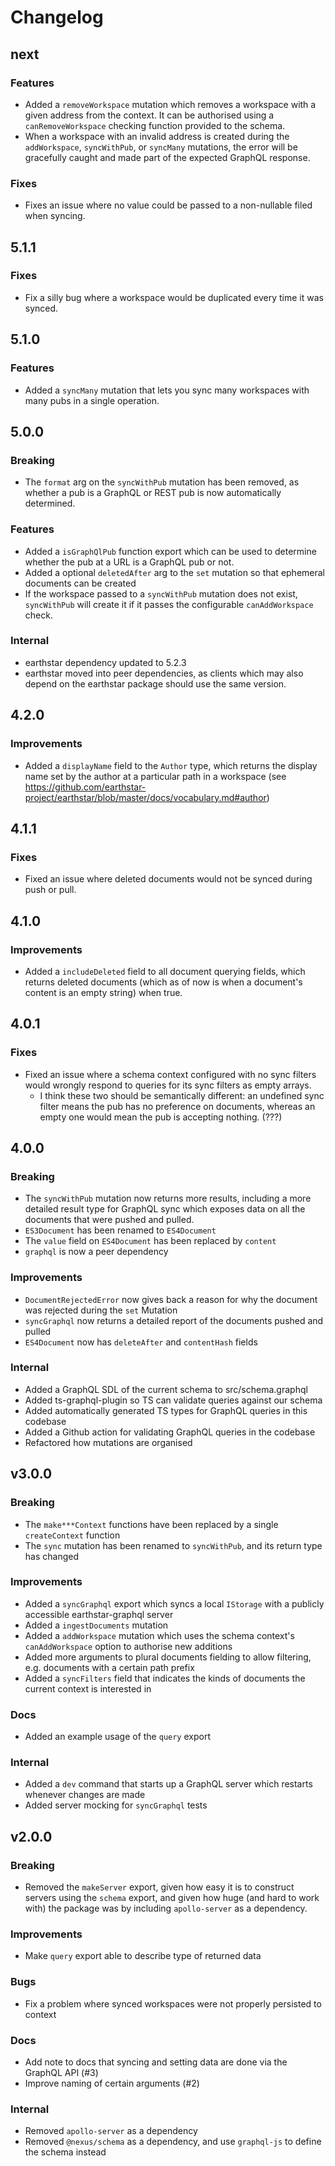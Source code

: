 # Changelog

## next

### Features

- Added a `removeWorkspace` mutation which removes a workspace with a given address from the context. It can be authorised using a  `canRemoveWorkspace` checking function provided to the schema.
- When a workspace with an invalid address is created during the `addWorkspace`, `syncWithPub`, or `syncMany` mutations, the error will be gracefully caught and made part of the expected GraphQL response.

### Fixes

- Fixes an issue where no value could be passed to a non-nullable filed when syncing.

## 5.1.1

### Fixes

- Fix a silly bug where a workspace would be duplicated every time it was synced.

## 5.1.0

### Features

- Added a `syncMany` mutation that lets you sync many workspaces with many pubs in a single operation.

## 5.0.0

### Breaking

- The `format` arg on the `syncWithPub` mutation has been removed, as whether a pub is a GraphQL or REST pub is now automatically determined.

### Features

- Added a `isGraphQlPub` function export which can be used to determine whether the pub at a URL is a GraphQL pub or not.
- Added a optional `deletedAfter` arg to the `set` mutation so that ephemeral documents can be created
- If the workspace passed to a `syncWithPub` mutation does not exist, `syncWithPub` will create it if it passes the configurable `canAddWorkspace` check.

### Internal

- earthstar dependency updated to 5.2.3
- earthstar moved into peer dependencies, as clients which may also depend on the earthstar package should use the same version.

## 4.2.0

### Improvements

- Added a `displayName` field to the `Author` type, which returns the display name set by the author at a particular path in a workspace (see https://github.com/earthstar-project/earthstar/blob/master/docs/vocabulary.md#author)

## 4.1.1

### Fixes

- Fixed an issue where deleted documents would not be synced during push or pull.

## 4.1.0

### Improvements

- Added a `includeDeleted` field to all document querying fields, which returns deleted documents (which as of now is when a document's content is an empty string) when true.

## 4.0.1

### Fixes

- Fixed an issue where a schema context configured with no sync filters would wrongly respond to queries for its sync filters as empty arrays.
  - I think these two should be semantically different: an undefined sync filter means the pub has no preference on documents, whereas an empty one would mean the pub is accepting nothing. (???)

## 4.0.0

### Breaking

- The `syncWithPub` mutation now returns more results, including a more detailed result type for GraphQL sync which exposes data on all the documents that were pushed and pulled.
- `ES3Document` has been renamed to `ES4Document`
- The `value` field on `ES4Document` has been replaced by `content`
- `graphql` is now a peer dependency

### Improvements

- `DocumentRejectedError` now gives back a reason for why the document was rejected during the `set` Mutation
- `syncGraphql` now returns a detailed report of the documents pushed and pulled
- `ES4Document` now has `deleteAfter` and `contentHash` fields

### Internal

- Added a GraphQL SDL of the current schema to src/schema.graphql
- Added ts-graphql-plugin so TS can validate queries against our schema
- Added automatically generated TS types for GraphQL queries in this codebase
- Added a Github action for validating GraphQL queries in the codebase
- Refactored how mutations are organised

## v3.0.0

### Breaking

- The `make***Context` functions have been replaced by a single `createContext` function
- The `sync` mutation has been renamed to `syncWithPub`, and its return type has changed

### Improvements

- Added a `syncGraphql` export which syncs a local `IStorage` with a publicly accessible earthstar-graphql server
- Added a `ingestDocuments` mutation
- Added a `addWorkspace` mutation which uses the schema context's `canAddWorkspace` option to authorise new additions
- Added more arguments to plural documents fielding to allow filtering, e.g. documents with a certain path prefix
- Added a `syncFilters` field that indicates the kinds of documents the current context is interested in

### Docs

- Added an example usage of the `query` export

### Internal

- Added a `dev` command that starts up a GraphQL server which restarts whenever changes are made
- Added server mocking for `syncGraphql` tests

## v2.0.0

### Breaking

- Removed the `makeServer` export, given how easy it is to construct servers using the `schema` export, and given how huge (and hard to work with) the package was by including `apollo-server` as a dependency.

### Improvements

- Make `query` export able to describe type of returned data

### Bugs

- Fix a problem where synced workspaces were not properly persisted to context

### Docs

- Add note to docs that syncing and setting data are done via the GraphQL API (#3)
- Improve naming of certain arguments (#2)

### Internal

- Removed `apollo-server` as a dependency
- Removed `@nexus/schema` as a dependency, and use `graphql-js` to define the schema instead
